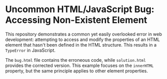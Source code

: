 # Uncommon HTML/JavaScript Bug: Accessing Non-Existent Element

This repository demonstrates a common yet easily overlooked error in web development: attempting to access and modify the properties of an HTML element that hasn't been defined in the HTML structure.  This results in a `TypeError` in JavaScript.

The `bug.html` file contains the erroneous code, while `solution.html` provides the corrected version. This example focuses on the `innerHTML` property, but the same principle applies to other element properties.